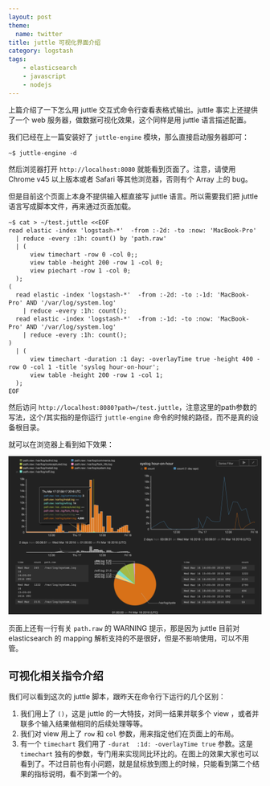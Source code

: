 ```yaml
---
layout: post
theme:
  name: twitter
title: juttle 可视化界面介绍
category: logstash
tags:
    - elasticsearch
    - javascript
    - nodejs
---
```


上篇介绍了一下怎么用 juttle 交互式命令行查看表格式输出。juttle 事实上还提供了一个 web 服务器，做数据可视化效果，这个同样是用 juttle 语言描述配置。

我们已经在上一篇安装好了 `juttle-engine` 模块，那么直接启动服务器即可：

```
~$ juttle-engine -d
```

然后浏览器打开 `http://localhost:8080` 就能看到页面了。注意，请使用 Chrome v45 以上版本或者 Safari 等其他浏览器，否则有个 Array 上的 bug。

但是目前这个页面上本身不提供输入框直接写 juttle 语言。所以需要我们把 juttle 语言写成脚本文件，再来通过页面加载。

```
~$ cat > ~/test.juttle <<EOF
read elastic -index 'logstash-*'  -from :-2d: -to :now: 'MacBook-Pro'
  | reduce -every :1h: count() by 'path.raw'
  | (
      view timechart -row 0 -col 0;;
      view table -height 200 -row 1 -col 0;
      view piechart -row 1 -col 0;
  );
(
  read elastic -index 'logstash-*'  -from :-2d: -to :-1d: 'MacBook-Pro' AND '/var/log/system.log'
    | reduce -every :1h: count();
  read elastic -index 'logstash-*'  -from :-1d: -to :now: 'MacBook-Pro' AND '/var/log/system.log'
    | reduce -every :1h: count();
)
  | (
      view timechart -duration :1 day: -overlayTime true -height 400 -row 0 -col 1 -title 'syslog hour-on-hour';
      view table -height 200 -row 1 -col 1;
  );
EOF
```

然后访问 `http://localhost:8080?path=/test.juttle`，注意这里的path参数的写法，这个/其实指的是你运行 `juttle-engine` 命令的时候的路径，而不是真的设备根目录。

就可以在浏览器上看到如下效果：

![](/images/uploads/juttle-viz.png)

页面上还有一行有关 `path.raw` 的 WARNING 提示，那是因为 juttle 目前对 elasticsearch 的 mapping 解析支持的不是很好，但是不影响使用，可以不用管。

## 可视化相关指令介绍

我们可以看到这次的 juttle 脚本，跟昨天在命令行下运行的几个区别：

1. 我们用上了 `()`，这是 juttle 的一大特技，对同一结果并联多个 view ，或者并联多个输入结果做相同的后续处理等等。
2. 我们对 view 用上了 `row` 和 `col` 参数，用来指定他们在页面上的布局。
3. 有一个 `timechart` 我们用了 `-durat  :1d: -overlayTime true` 参数。这是 `timechart` 独有的参数，专门用来实现同比环比的。在图上的效果大家也可以看到了。不过目前也有小问题，就是鼠标放到图上的时候，只能看到第二个结果的指标说明，看不到第一个的。

